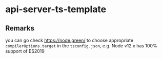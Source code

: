 # api-server-ts-template

## Remarks

you can go check https://node.green/ to choose appropriate `compilerOptions.target` in the `tsconfig.json`, e.g. Node v12.x has 100% support of ES2019
